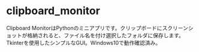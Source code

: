 # clipboard_monitor
Clipboard MonitorはPythonのミニアプリです。クリップボードにスクリーンショットが格納されると、ファイル名を付け選択したフォルダに保存します。Tkinterを使用したシンプルなGUI。Windows10で動作確認済み。

